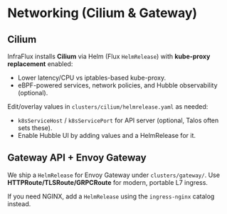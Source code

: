 # Networking (Cilium & Gateway)

## Cilium

InfraFlux installs **Cilium** via Helm (Flux `HelmRelease`) with **kube-proxy replacement** enabled:

- Lower latency/CPU vs iptables-based kube-proxy.
- eBPF-powered services, network policies, and Hubble observability (optional).

Edit/overlay values in `clusters/cilium/helmrelease.yaml` as needed:

- `k8sServiceHost` / `k8sServicePort` for API server (optional, Talos often sets these).
- Enable Hubble UI by adding values and a HelmRelease for it.

## Gateway API + Envoy Gateway

We ship a `HelmRelease` for Envoy Gateway under `clusters/gateway/`.
Use **HTTPRoute/TLSRoute/GRPCRoute** for modern, portable L7 ingress.

If you need NGINX, add a `HelmRelease` using the `ingress-nginx` catalog instead.
